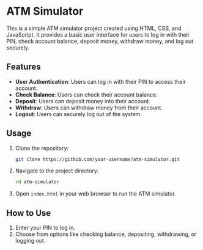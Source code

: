 # ATM Simulator

This is a simple ATM simulator project created using HTML, CSS, and JavaScript. It provides a basic user interface for users to log in with their PIN, check account balance, deposit money, withdraw money, and log out securely.

## Features

- **User Authentication**: Users can log in with their PIN to access their account.
- **Check Balance**: Users can check their account balance.
- **Deposit**: Users can deposit money into their account.
- **Withdraw**: Users can withdraw money from their account.
- **Logout**: Users can securely log out of the system.

## Usage

1. Clone the repository:
   ```bash
   git clone https://github.com/your-username/atm-simulator.git
   ```
2. Navigate to the project directory:
   ```bash
   cd atm-simulator
   ```
3. Open `index.html` in your web browser to run the ATM simulator.

## How to Use

1. Enter your PIN to log in.
2. Choose from options like checking balance, depositing, withdrawing, or logging out.